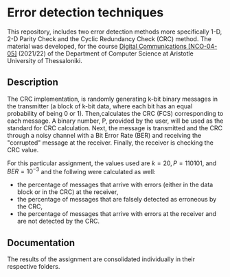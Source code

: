 # Error detection techniques

This repository, includes two error detection methods more specifically 1-D, 2-D Parity Check and the Cyclic Redundancy Check (CRC) method. The material was developed, for the course [Digital Communications [NCO-04-05]](https://elearning.auth.gr/course/view.php?id=4101) (2021/22) of the Department of Computer Science at Aristotle University of Thessaloniki. 

## Description

The CRC implementation, is randomly generating k-bit binary messages in the transmitter (a block of k-bit data, where each bit has an equal probability of being 0 or 1). Then,calculates the CRC (FCS) corresponding to each message. A binary number, P, provided by the user, will be used as the standard for CRC calculation. Next, the message is transmitted and the CRC through a noisy channel with a Bit Error Rate (BER) and receiving the "corrupted" message at the receiver. Finally, the receiver is checking the CRC value.

For this particular assignment, the values used are $k=20, P=110101$, and $BER=10^{-3}$ and the follwing were calculated as well:

- the percentage of messages that arrive with errors (either in the data block or in the CRC) at the receiver,
- the percentage of messages that are falsely detected as erroneous by the CRC,
- the percentage of messages that arrive with errors at the receiver and are not detected by the CRC.

## Documentation

The results of the assignment are consolidated individually in their respective folders.

